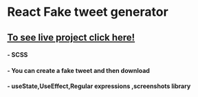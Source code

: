 # React Fake tweet generator

 ## [To see live project click here!](https://anilcosarss-fake-tweet.surge.sh/)
 
#### - SCSS
#### - You can create a fake tweet and then download
#### - useState,UseEffect,Regular expressions ,screenshots library

